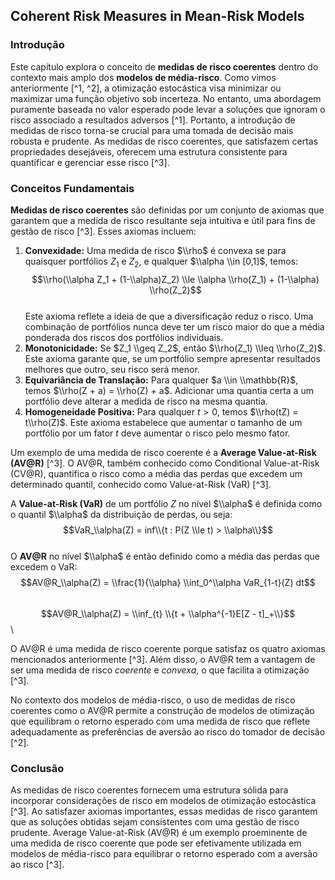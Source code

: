 ## Coherent Risk Measures in Mean-Risk Models

### Introdução
Este capítulo explora o conceito de **medidas de risco coerentes** dentro do contexto mais amplo dos **modelos de média-risco**. Como vimos anteriormente [^1, ^2], a otimização estocástica visa minimizar ou maximizar uma função objetivo sob incerteza. No entanto, uma abordagem puramente baseada no valor esperado pode levar a soluções que ignoram o risco associado a resultados adversos [^1]. Portanto, a introdução de medidas de risco torna-se crucial para uma tomada de decisão mais robusta e prudente. As medidas de risco coerentes, que satisfazem certas propriedades desejáveis, oferecem uma estrutura consistente para quantificar e gerenciar esse risco [^3].

### Conceitos Fundamentais

**Medidas de risco coerentes** são definidas por um conjunto de axiomas que garantem que a medida de risco resultante seja intuitiva e útil para fins de gestão de risco [^3]. Esses axiomas incluem:

1.  **Convexidade:** Uma medida de risco $\\rho$ é convexa se para quaisquer portfólios $Z_1$ e $Z_2$, e qualquer $\\alpha \\in [0,1]$, temos:
    $$\\rho(\\alpha Z_1 + (1-\\alpha)Z_2) \\le \\alpha \\rho(Z_1) + (1-\\alpha) \\rho(Z_2)$$\
    Este axioma reflete a ideia de que a diversificação reduz o risco. Uma combinação de portfólios nunca deve ter um risco maior do que a média ponderada dos riscos dos portfólios individuais.
2.  **Monotonicidade:** Se $Z_1 \\geq Z_2$, então $\\rho(Z_1) \\leq \\rho(Z_2)$. Este axioma garante que, se um portfólio sempre apresentar resultados melhores que outro, seu risco será menor.
3.  **Equivariância de Translação:** Para qualquer $a \\in \\mathbb{R}$, temos $\\rho(Z + a) = \\rho(Z) + a$. Adicionar uma quantia certa a um portfólio deve alterar a medida de risco na mesma quantia.
4.  **Homogeneidade Positiva:** Para qualquer $t > 0$, temos $\\rho(tZ) = t\\rho(Z)$. Este axioma estabelece que aumentar o tamanho de um portfólio por um fator $t$ deve aumentar o risco pelo mesmo fator.

Um exemplo de uma medida de risco coerente é a **Average Value-at-Risk (AV@R)** [^3]. O AV@R, também conhecido como Conditional Value-at-Risk (CV@R), quantifica o risco como a média das perdas que excedem um determinado quantil, conhecido como Value-at-Risk (VaR) [^3].

A **Value-at-Risk (VaR)** de um portfólio $Z$ no nível $\\alpha$ é definida como o quantil $\\alpha$ da distribuição de perdas, ou seja:
$$VaR_\\alpha(Z) = inf\\{t : P(Z \\le t) > \\alpha\\}$$\
O **AV@R** no nível $\\alpha$ é então definido como a média das perdas que excedem o VaR:
$$AV@R_\\alpha(Z) = \\frac{1}{\\alpha} \\int_0^\\alpha VaR_{1-t}(Z) dt$$\
$$AV@R_\\alpha(Z) = \\inf_{t} \\{t + \\alpha^{-1}E[Z - t]_+\\}$$\

O AV@R é uma medida de risco coerente porque satisfaz os quatro axiomas mencionados anteriormente [^3]. Além disso, o AV@R tem a vantagem de ser uma medida de risco *coerente* e *convexa*, o que facilita a otimização [^3].

No contexto dos modelos de média-risco, o uso de medidas de risco coerentes como o AV@R permite a construção de modelos de otimização que equilibram o retorno esperado com uma medida de risco que reflete adequadamente as preferências de aversão ao risco do tomador de decisão [^2].

### Conclusão

As medidas de risco coerentes fornecem uma estrutura sólida para incorporar considerações de risco em modelos de otimização estocástica [^3]. Ao satisfazer axiomas importantes, essas medidas de risco garantem que as soluções obtidas sejam consistentes com uma gestão de risco prudente. Average Value-at-Risk (AV@R) é um exemplo proeminente de uma medida de risco coerente que pode ser efetivamente utilizada em modelos de média-risco para equilibrar o retorno esperado com a aversão ao risco [^3].
<!-- END -->